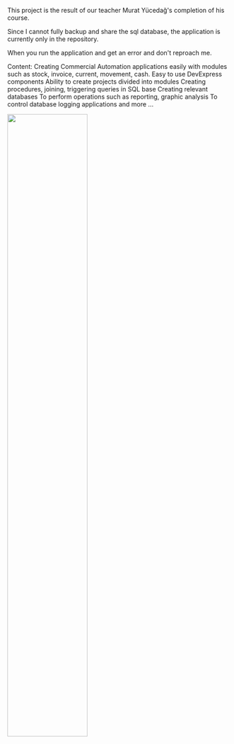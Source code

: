 


This project is the result of our teacher Murat Yücedağ's completion of his course.

Since I cannot fully backup and share the sql database, the application is currently only in the repository.

When you run the application and get an error and don't reproach me.



Content:
Creating Commercial Automation applications easily with modules such as stock, invoice, current, movement, cash.
Easy to use DevExpress components
Ability to create projects divided into modules
Creating procedures, joining, triggering queries in SQL base
Creating relevant databases
To perform operations such as reporting, graphic analysis
To control database logging applications and more ...

 <img src="https://i.hizliresim.com/m2zy6mq.gif" align="center" style="width: 60%" />


